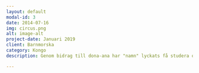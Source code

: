 ```yaml
---
layout: default
modal-id: 3
date: 2014-07-16
img: circus.png
alt: image-alt
project-date: Januari 2019
client: Barnmorska
category: Kongo
description: Genom bidrag till dona-ana har "namn" lyckats få studera och på så sätt gynna samhället på lång sikt. Vi behöver mer av detta för att bidra till en stabilera region.

---
```

